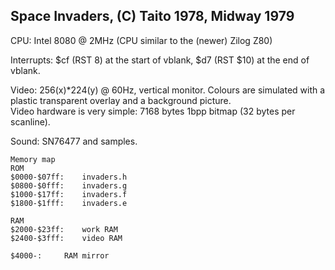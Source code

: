    ## Space Invaders, (C) Taito 1978, Midway 1979    

   CPU: Intel 8080 @ 2MHz (CPU similar to the (newer) Zilog Z80)    

   Interrupts: $cf (RST 8) at the start of vblank, $d7 (RST $10) at the end of vblank.    

   Video: 256(x)*224(y) @ 60Hz, vertical monitor. Colours are simulated with a    
   plastic transparent overlay and a background picture.    
   Video hardware is very simple: 7168 bytes 1bpp bitmap (32 bytes per scanline).    

   Sound: SN76477 and samples.    

    Memory map   
    ROM    
    $0000-$07ff:    invaders.h    
    $0800-$0fff:    invaders.g    
    $1000-$17ff:    invaders.f    
    $1800-$1fff:    invaders.e    

    RAM    
    $2000-$23ff:    work RAM    
    $2400-$3fff:    video RAM    

    $4000-:     RAM mirror    